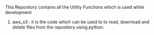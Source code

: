 This Repository contains all the Utility Functions which is used while development

1) aws_s3 : it is the code which can be used to to read, download and delete files from the repository using python.

